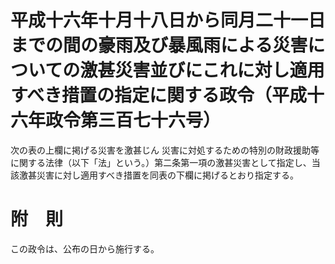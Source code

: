# 平成十六年十月十八日から同月二十一日までの間の豪雨及び暴風雨による災害についての激甚災害並びにこれに対し適用すべき措置の指定に関する政令（平成十六年政令第三百七十六号）
次の表の上欄に掲げる災害を激甚じん
災害に対処するための特別の財政援助等に関する法律（以下「法」という。）第二条第一項の激甚災害として指定し、当該激甚災害に対し適用すべき措置を同表の下欄に掲げるとおり指定する。
# 附　則
この政令は、公布の日から施行する。
